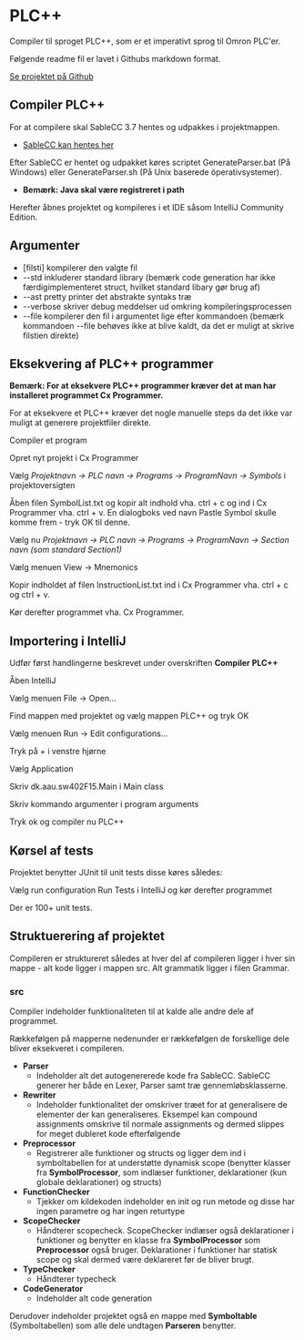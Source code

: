 # PLC++
Compiler til sproget PLC++, som er et imperativt sprog til Omron PLC'er.

Følgende readme fil er lavet i Githubs markdown format.

[Se projektet på Github](https://github.com/sahb1239/PLC-)

## Compiler PLC++
For at compilere skal SableCC 3.7 hentes og udpakkes i projektmappen. 
- [SableCC kan hentes her](http://sablecc.org/wiki/DownloadPage)

Efter SableCC er hentet og udpakket køres scriptet GenerateParser.bat (På Windows) eller GenerateParser.sh (På Unix baserede öperativsystemer).
- **Bemærk: Java skal være registreret i path**

Herefter åbnes projektet og kompileres i et IDE såsom IntelliJ Community Edition.

## Argumenter
- [filsti] kompilerer den valgte fil
- --std inkluderer standard library (bemærk code generation har ikke færdigimplementeret struct, hvilket standard libary gør brug af)
- --ast pretty printer det abstrakte syntaks træ
- --verbose skriver debug meddelser ud omkring kompileringsprocessen
- --file kompilerer den fil i argumentet lige efter kommandoen (bemærk kommandoen --file behøves ikke at blive kaldt, da det er muligt at skrive filstien direkte)

## Eksekvering af PLC++ programmer
**Bemærk: For at eksekvere PLC++ programmer kræver det at man har installeret programmet Cx Programmer.**

For at eksekvere et PLC++ kræver det nogle manuelle steps da det ikke var muligt at generere projektfiler direkte.

Compiler et program

Opret nyt projekt i Cx Programmer

Vælg *Projektnavn -> PLC navn -> Programs -> ProgramNavn -> Symbols* i projektoversigten

Åben filen SymbolList.txt og kopir alt indhold vha. ctrl + c og ind i Cx Programmer vha. ctrl + v. En dialogboks ved navn Pastle Symbol skulle komme frem - tryk OK til denne.

Vælg nu *Projektnavn -> PLC navn -> Programs -> ProgramNavn -> Section navn (som standard Section1)*

Vælg menuen View -> Mnemonics

Kopir indholdet af filen InstructionList.txt ind i Cx Programmer vha. ctrl + c og ctrl + v.


Kør derefter programmet vha. Cx Programmer.

## Importering i IntelliJ
Udfør først handlingerne beskrevet under overskriften **Compiler PLC++**

Åben IntelliJ

Vælg menuen File -> Open...

Find mappen med projektet og vælg mappen PLC++ og tryk OK

Vælg menuen Run -> Edit configurations...

Tryk på + i venstre hjørne

Vælg Application

Skriv dk.aau.sw402F15.Main i Main class

Skriv kommando argumenter i program arguments

Tryk ok og compiler nu PLC++

## Kørsel af tests
Projektet benytter JUnit til unit tests disse køres således:

Vælg run configuration Run Tests i IntelliJ og kør derefter programmet

Der er 100+ unit tests.

## Struktuerering af projektet
Compileren er struktureret således at hver del af compileren ligger i hver sin mappe - alt kode ligger i mappen src. Alt grammatik ligger i filen Grammar.

### src
Compiler indeholder funktionaliteten til at kalde alle andre dele af programmet.

Rækkefølgen på mapperne nedenunder er rækkefølgen de forskellige dele bliver eksekveret i compileren.
- **Parser**
	- Indeholder alt det autogenererede kode fra SableCC. SableCC generer her både en Lexer, Parser samt træ gennemløbsklasserne.
- **Rewriter**
	- Indeholder funktionalitet der omskriver træet for at generalisere de elementer der kan generaliseres. Eksempel kan compound assignments omskrive til normale assignments og dermed slippes for meget dubleret kode efterfølgende
- **Preprocessor**
	- Registrerer alle funktioner og structs og ligger dem ind i symboltabellen for at understøtte dynamisk scope (benytter klasser fra **SymbolProcessor**, som indlæser funktioner, deklarationer (kun globale deklarationer) og structs)
- **FunctionChecker**
	- Tjekker om kildekoden indeholder en init og run metode og disse har ingen parametre og har ingen returtype
- **ScopeChecker**
	- Håndterer scopecheck. ScopeChecker indlæser også deklarationer i funktioner og benytter en klasse fra **SymbolProcessor** som **Preprocessor** også bruger. Deklarationer i funktioner har statisk scope og skal dermed være deklareret før de bliver brugt.
- **TypeChecker**
	- Håndterer typecheck
- **CodeGenerator**
	- Indeholder alt code generation

Derudover indeholder projektet også en mappe med **Symboltable** (Symboltabellen) som alle dele undtagen **Parseren** benytter.